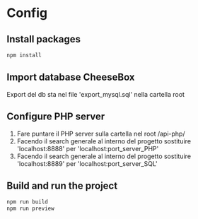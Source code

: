 # Config

## Install packages
```bash
npm install
```

## Import database CheeseBox
Export del db sta nel file 'export_mysql.sql' nella cartella root

## Configure PHP server
 1) Fare puntare il PHP server sulla cartella nel root /api-php/
 2) Facendo il search generale al interno del progetto sostituire 'localhost:8888' per 'localhost:port_server_PHP'
 3) Facendo il search generale al interno del progetto sostituire 'localhost:8889' per 'localhost:port_server_SQL'

## Build and run the project
```bash
npm run build
npm run preview
```

